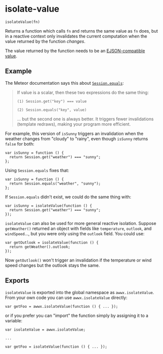 # isolate-value

```
isolateValue(fn)
```

Returns a function which calls `fn` and returns the same value as `fn`
does, but in a reactive context only invalidates the current
computation when the value returned by the function *changes*.

The value returned by the function needs to be an [EJSON-compatible
value](http://docs.meteor.com/#ejson).


## Example

The Meteor documentation says this about
[`Session.equals`](http://docs.meteor.com/#session_equals):

> If value is a scalar, then these two expressions do the same thing:
>
> `(1) Session.get("key") === value`
>
> `(2) Session.equals("key", value)`
>
> ... but the second one is always better. It triggers fewer
> invalidations (template redraws), making your program more
> efficient.


For example, this version of `isSunny` triggers an invalidation when
the weather changes from "cloudy" to "rainy", even though `isSunny`
returns `false` for both:

```
var isSunny = function () {
  return Session.get("weather") === "sunny";
};
```


Using `Session.equals` fixes that:

```
var isSunny = function () {
  return Session.equals("weather", "sunny");
};

```


If `Session.equals` didn't exist, we could do the same thing with:

```
var isSunny = isolateValue(function () {
  return Session.get("weather") === "sunny";
});
```


`isolateValue` can also be used for more general reactive isolation.
Suppose `getWeather()` returned an object with fields like
`temperature`, `outlook`, and `windSpeed`..., but you were only using
the `outlook` field.  You could use:

```
var getOutlook = isolateValue(function () {
  return getWeather().outlook;
});
```

Now `getOutlook()` won't trigger an invalidation if the temperature or
wind speed changes but the outlook stays the same.


## Exports

`isolateValue` is exported into the global namespace as
`awwx.isolateValue`.  From your own code you can use
`awwx.isolateValue` directly:

```
var getFoo = awwx.isolateValue(function () { ... });
```

or if you prefer you can "import" the function simply by assigning it
to a variable:

```
var isolateValue = awwx.isolateValue;

...

var getFoo = isolateValue(function () { ... });
```
